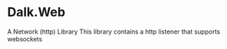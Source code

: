 # Dalk.Web
 A Network (http) Library
 This library contains a http listener that supports websockets